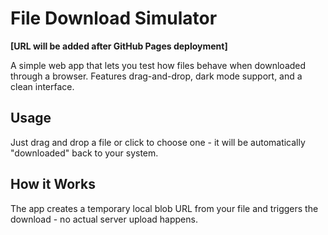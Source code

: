 # File Download Simulator

**[URL will be added after GitHub Pages deployment]**

A simple web app that lets you test how files behave when downloaded through a browser. Features drag-and-drop, dark mode support, and a clean interface.

## Usage

Just drag and drop a file or click to choose one - it will be automatically "downloaded" back to your system.

## How it Works

The app creates a temporary local blob URL from your file and triggers the download - no actual server upload happens.
